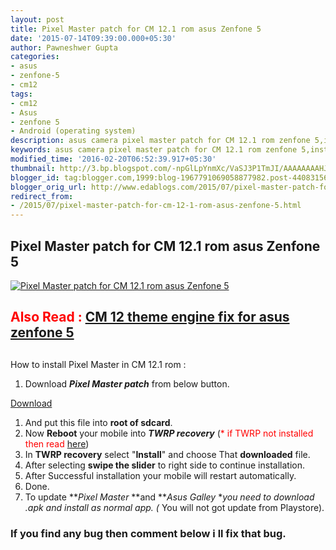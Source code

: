 ```yaml
---
layout: post
title: Pixel Master patch for CM 12.1 rom asus Zenfone 5
date: '2015-07-14T09:39:00.000+05:30'
author: Pawneshwer Gupta
categories:
- asus
- zenfone-5
- cm12
tags:
- cm12
- Asus
- zenfone 5
- Android (operating system)
description: asus camera pixel master patch for CM 12.1 rom zenfone 5,install Asus camera in CM 12.1 rom, fully working Asus camera pixel master in CM 12.1 rom
keywords: asus camera pixel master patch for CM 12.1 rom zenfone 5,install Asus camera in CM 12.1 rom, fully working Asus camera pixel master in CM 12.1 rom
modified_time: '2016-02-20T06:52:39.917+05:30'
thumbnail: http://3.bp.blogspot.com/-npGlLpYnmXc/VaSJ3P1TmJI/AAAAAAAAHJ0/6zP5bqaRq6s/s72-c/Pixel%2BMaster%2Bpatch-for-CM%2B12-1-rom-asus-Zenfone-5.png
blogger_id: tag:blogger.com,1999:blog-1967791069058877982.post-4408315625245521457
blogger_orig_url: http://www.edablogs.com/2015/07/pixel-master-patch-for-cm-12-1-rom-asus-zenfone-5.html
redirect_from:
- /2015/07/pixel-master-patch-for-cm-12-1-rom-asus-zenfone-5.html
---
```


## Pixel Master patch for CM 12.1 rom asus Zenfone 5

[![Pixel Master patch for CM 12.1 rom asus Zenfone 5](http://3.bp.blogspot.com/-npGlLpYnmXc/VaSJ3P1TmJI/AAAAAAAAHJ0/6zP5bqaRq6s/s1600/Pixel%2BMaster%2Bpatch-for-CM%2B12-1-rom-asus-Zenfone-5.png "Pixel Master patch for CM 12.1 rom asus Zenfone 5")](http://3.bp.blogspot.com/-npGlLpYnmXc/VaSJ3P1TmJI/AAAAAAAAHJ0/6zP5bqaRq6s/s1600/Pixel%2BMaster%2Bpatch-for-CM%2B12-1-rom-asus-Zenfone-5.png)

## <span style="color: red;">Also Read :</span> [CM 12 theme engine fix for asus zenfone 5](http://www.xdablogs.com/2015/07/cm-12-theme-engine-fix-for-asus-zenfone.html)

## 

How to install Pixel Master in CM 12.1 rom :

1.  Download **_Pixel Master patch_** from below button.

[Download](https://userscloud.com/z9a5d4v7a9cl)

1.  And put this file into **root of sdcard**.
2.  Now **Reboot** your mobile into **_TWRP recovery_** (<span style="color: red;">* if TWRP not installed then read</span> [here](http://www.xdablogs.com/2015/06/twrp-recovery-for-zenfone-5-stable.html))
3.  In **TWRP recovery** select "**Install**" and choose That **downloaded** file.
4.  After selecting **swipe the slider** to right side to continue installation.
5.  After Successful installation your mobile will restart automatically.
6.  Done.
7.  To update **_Pixel Master_ **and **_Asus Galley_ **you need to download .apk and install as normal app. (<span style="color: red;">* You will not got update from Playstore</span>).

### If you find any bug then comment below i ll fix that bug.